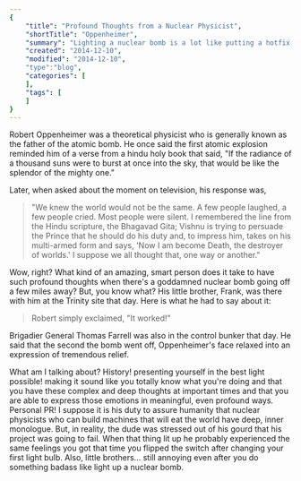 ```yaml
---
{
    "title": "Profound Thoughts from a Nuclear Physicist",
    "shortTitle": "Oppenheimer",
    "summary": "Lighting a nuclear bomb is a lot like putting a hotfix into production.",
    "created": "2014-12-10",
    "modified": "2014-12-10",
    "type":"blog",
    "categories": [
    ],
    "tags": [
    ]
}
---
```

Robert Oppenheimer was a theoretical physicist who is generally known as the father of the atomic bomb. He once said the first atomic explosion reminded him of a verse from a hindu holy book that said, "If the radiance of a thousand suns were to burst at once into the sky, that would be like the splendor of the mighty one."

Later, when asked about the moment on television, his response was, 

<blockquote>"We knew the world would not be the same. A few people laughed, a few people cried. Most people were silent. I remembered the line from the Hindu scripture, the Bhagavad Gita; Vishnu is trying to persuade the Prince that he should do his duty and, to impress him, takes on his multi-armed form and says, 'Now I am become Death, the destroyer of worlds.' I suppose we all thought that, one way or another."</blockquote>

Wow, right? What kind of an amazing, smart person does it take to have such profound thoughts when there's a goddamned nuclear bomb going off a few miles away? But, you know what? His little brother, Frank, was there with him at the Trinity site that day. Here is what he had  to say about it:

<blockquote> 
Robert simply exclaimed, "It worked!" 
</blockquote>

Brigadier General Thomas Farrell was also in the control bunker that day. He said that the second the bomb went off, Oppenheimer's face relaxed into  an expression of tremendous relief.

What am I talking about? History! presenting yourself in the best light possible! making it sound like you totally know what you're doing and that you have these complex and deep thoughts at important times and that you are able to express those emotions in meaningful, even profound ways. Personal PR! I suppose it is his duty to assure humanity that nuclear physicists who can build machines that will eat the world have deep, inner monologue. But, in reality, the dude was stressed out of his gourd that his project was going to fail. When that thing lit up he probably experienced the same feelings you got that time you flipped the switch after changing your first light bulb. Also, little brothers... still annoying even after you do something badass like light up a nuclear bomb. 

